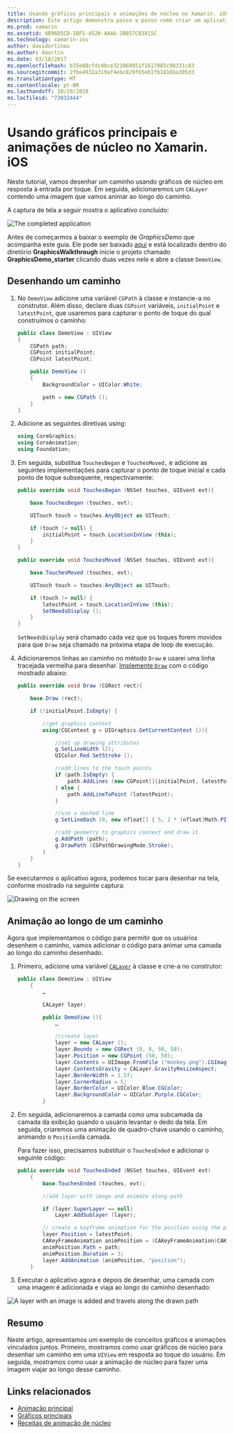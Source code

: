 ```yaml
---
title: Usando gráficos principais e animações de núcleo no Xamarin. iOS
description: Este artigo demonstra passo a passo como criar um aplicativo que usa gráficos de núcleo e animação de núcleo. Ele mostra como desenhar na tela em resposta ao toque do usuário, bem como animar uma imagem para viajar ao longo de um caminho.
ms.prod: xamarin
ms.assetid: 4B96D5CD-1BF5-4520-AAA6-2B857C83815C
ms.technology: xamarin-ios
author: davidortinau
ms.author: daortin
ms.date: 03/18/2017
ms.openlocfilehash: b35e88cfdc0bce321068951f1617885c90331c83
ms.sourcegitcommit: 2fbe4932a319af4ebc829f65eb1fb1816ba305d3
ms.translationtype: MT
ms.contentlocale: pt-BR
ms.lasthandoff: 10/29/2019
ms.locfileid: "73032444"
---
```

# <a name="using-core-graphics-and-core-animation-in-xamarinios"></a>Usando gráficos principais e animações de núcleo no Xamarin. iOS

Neste tutorial, vamos desenhar um caminho usando gráficos de núcleo em resposta à entrada por toque. Em seguida, adicionaremos um `CALayer` contendo uma imagem que vamos animar ao longo do caminho.

A captura de tela a seguir mostra o aplicativo concluído:

![](graphics-animation-walkthrough-images/00-final-app.png "The completed application")

Antes de começarmos a baixar o exemplo de *GraphicsDemo* que acompanha este guia. Ele pode ser baixado [aqui](https://docs.microsoft.com/samples/xamarin/ios-samples/graphicsandanimation) e está localizado dentro do diretório **GraphicsWalkthrough** inicie o projeto chamado **GraphicsDemo_starter** clicando duas vezes nele e abre a classe `DemoView`.

## <a name="drawing-a-path"></a>Desenhando um caminho

1. No `DemoView` adicione uma variável `CGPath` à classe e instancie-a no construtor. Além disso, declare duas `CGPoint` variáveis, `initialPoint` e `latestPoint`, que usaremos para capturar o ponto de toque do qual construímos o caminho:

    ```csharp
    public class DemoView : UIView
    {
        CGPath path;
        CGPoint initialPoint;
        CGPoint latestPoint;

        public DemoView ()
        {
            BackgroundColor = UIColor.White;

            path = new CGPath ();
        }
    }
    ```

2. Adicione as seguintes diretivas using:

    ```csharp
    using CoreGraphics;
    using CoreAnimation;
    using Foundation;
    ```

3. Em seguida, substitua `TouchesBegan` e `TouchesMoved,` e adicione as seguintes implementações para capturar o ponto de toque inicial e cada ponto de toque subsequente, respectivamente:

    ```csharp
    public override void TouchesBegan (NSSet touches, UIEvent evt){

        base.TouchesBegan (touches, evt);

        UITouch touch = touches.AnyObject as UITouch;

        if (touch != null) {
            initialPoint = touch.LocationInView (this);
        }
    }

    public override void TouchesMoved (NSSet touches, UIEvent evt){

        base.TouchesMoved (touches, evt);

        UITouch touch = touches.AnyObject as UITouch;

        if (touch != null) {
            latestPoint = touch.LocationInView (this);
            SetNeedsDisplay ();
        }
    }
    ```

    `SetNeedsDisplay` será chamado cada vez que os toques forem movidos para que `Draw` seja chamado na próxima etapa de loop de execução.

4. Adicionaremos linhas ao caminho no método `Draw` e usarei uma linha tracejada vermelha para desenhar. [Implemente `Draw`](~/ios/platform/graphics-animation-ios/core-graphics.md) com o código mostrado abaixo:

    ```csharp
    public override void Draw (CGRect rect){

        base.Draw (rect);

        if (!initialPoint.IsEmpty) {

            //get graphics context
            using(CGContext g = UIGraphics.GetCurrentContext ()){

                //set up drawing attributes
                g.SetLineWidth (2);
                UIColor.Red.SetStroke ();

                //add lines to the touch points
                if (path.IsEmpty) {
                    path.AddLines (new CGPoint[]{initialPoint, latestPoint});
                } else {
                    path.AddLineToPoint (latestPoint);
                }

                //use a dashed line
                g.SetLineDash (0, new nfloat[] { 5, 2 * (nfloat)Math.PI });

                //add geometry to graphics context and draw it
                g.AddPath (path);
                g.DrawPath (CGPathDrawingMode.Stroke);
            }
        }
    }
    ```

Se executarmos o aplicativo agora, podemos tocar para desenhar na tela, conforme mostrado na seguinte captura:

![](graphics-animation-walkthrough-images/01-path.png "Drawing on the screen")

## <a name="animating-along-a-path"></a>Animação ao longo de um caminho

Agora que implementamos o código para permitir que os usuários desenhem o caminho, vamos adicionar o código para animar uma camada ao longo do caminho desenhado.

1. Primeiro, adicione uma variável [`CALayer`](~/ios/platform/graphics-animation-ios/core-animation.md) à classe e crie-a no construtor:

    ```csharp
    public class DemoView : UIView
        {
            …

            CALayer layer;

            public DemoView (){
                …

                //create layer
                layer = new CALayer ();
                layer.Bounds = new CGRect (0, 0, 50, 50);
                layer.Position = new CGPoint (50, 50);
                layer.Contents = UIImage.FromFile ("monkey.png").CGImage;
                layer.ContentsGravity = CALayer.GravityResizeAspect;
                layer.BorderWidth = 1.5f;
                layer.CornerRadius = 5;
                layer.BorderColor = UIColor.Blue.CGColor;
                layer.BackgroundColor = UIColor.Purple.CGColor;
            }
    ```

2. Em seguida, adicionaremos a camada como uma subcamada da camada da exibição quando o usuário levantar o dedo da tela. Em seguida, criaremos uma animação de quadro-chave usando o caminho, animando o `Position`da camada.

    Para fazer isso, precisamos substituir o `TouchesEnded` e adicionar o seguinte código:

    ```csharp
    public override void TouchesEnded (NSSet touches, UIEvent evt)
        {
            base.TouchesEnded (touches, evt);

            //add layer with image and animate along path

            if (layer.SuperLayer == null)
                Layer.AddSublayer (layer);

            // create a keyframe animation for the position using the path
            layer.Position = latestPoint;
            CAKeyFrameAnimation animPosition = (CAKeyFrameAnimation)CAKeyFrameAnimation.FromKeyPath ("position");
            animPosition.Path = path;
            animPosition.Duration = 3;
            layer.AddAnimation (animPosition, "position");
        }
    ```

3. Executar o aplicativo agora e depois de desenhar, uma camada com uma imagem é adicionada e viaja ao longo do caminho desenhado:

![](graphics-animation-walkthrough-images/00-final-app.png "A layer with an image is added and travels along the drawn path")

## <a name="summary"></a>Resumo

Neste artigo, apresentamos um exemplo de conceitos gráficos e animações vinculados juntos. Primeiro, mostramos como usar gráficos de núcleo para desenhar um caminho em uma `UIView` em resposta ao toque do usuário. Em seguida, mostramos como usar a animação de núcleo para fazer uma imagem viajar ao longo desse caminho.

## <a name="related-links"></a>Links relacionados

- [Animação principal](~/ios/platform/graphics-animation-ios/core-animation.md)
- [Gráficos principais](~/ios/platform/graphics-animation-ios/core-graphics.md)
- [Receitas de animação de núcleo](https://github.com/xamarin/recipes/tree/master/Recipes/ios/animation/coreanimation)
